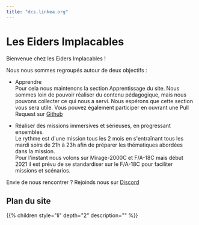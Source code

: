 ```yaml
---
title: "dcs.linkea.org"
---
```


# Les Eiders Implacables
Bienvenue chez les Eiders Implacables !

Nous nous sommes regroupés autour de deux objectifs : <ul> <li> Apprendre<br/> Pour cela nous maintenons la section Apprentissage du site. Nous sommes loin de pouvoir réaliser du contenu pédagogique, mais nous pouvons collecter ce qui nous a servi. Nous espérons que cette section vous sera utile. Vous pouvez également participer en ouvrant une Pull Request sur [Github](https://github.com/nittch/dcs_linkea_org/)
<li> Réaliser des missions immersives et sérieuses, en progressant ensembles.<br /> Le rythme est d'une mission tous les 2 mois en s'entraînant tous les mardi soirs de 21h à 23h afin de préparer les thématiques abordées dans la mission.<br /> Pour l'instant nous volons sur Mirage-2000C et F/A-18C mais début 2021 il est prévu de se standardiser sur le F/A-18C pour faciliter missions et scénarios.
</ul>

Envie de nous rencontrer ? Rejoinds nous sur [Discord](https://discord.gg/U26gsSqEgB)

## Plan du site
{{% children style="li" depth="2" description="" %}}

